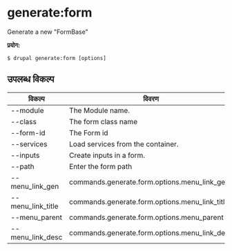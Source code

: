 # generate:form
Generate a new "FormBase"

**प्रयोग:**
```
$ drupal generate:form [options]
```

## उपलब्ध विकल्प
विकल्प | विवरण
-------|-------------
--module | The Module name.
--class | The form class name
--form-id | The Form id
--services | Load services from the container.
--inputs | Create inputs in a form.
--path | Enter the form path
--menu_link_gen | commands.generate.form.options.menu_link_gen
--menu_link_title | commands.generate.form.options.menu_link_title
--menu_parent | commands.generate.form.options.menu_parent
--menu_link_desc | commands.generate.form.options.menu_link_desc
